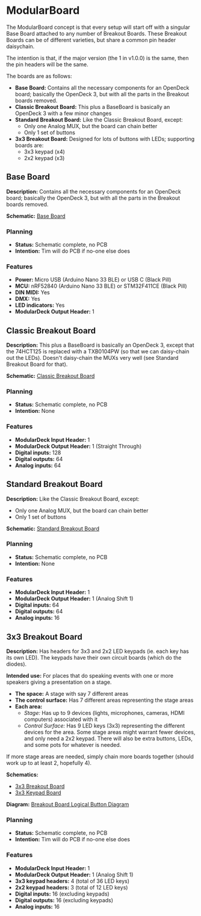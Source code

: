 # ModularBoard

The ModularBoard concept is that every setup will start off with a singular 
Base Board attached to any number of Breakout Boards.  These Breakout Boards can 
be of different varieties, but share a common pin header daisychain.

The intention is that, if the major version (the 1 in v1.0.0) is the same, then 
the pin headers will be the same.

The boards are as follows:
-	**Base Board:** Contains all the necessary components for an OpenDeck board; 
	basically the OpenDeck 3, but with all the parts in the Breakout boards 
	removed.
-	**Classic Breakout Board:** This plus a BaseBoard is basically an OpenDeck 3 
	with a few minor changes
-	**Standard Breakout Board:** Like the Classic Breakout Board, except:
	-	Only one Analog MUX, but the board can chain better
	-	Only 1 set of buttons
-	**3x3 Breakout Board:** Designed for lots of buttons with LEDs; supporting 
	boards are:
	-	3x3 keypad (x4)
	-	2x2 keypad (x3)

## Base Board

**Description:** Contains all the necessary components for an OpenDeck board; 
basically the OpenDeck 3, but with all the parts in the Breakout boards removed.

**Schematic:** [Base Board](https://github.com/wayland/OpenDeck/blob/master/bin/sch/ModularDeck/BaseBoard/v1.0.0/ModularDeck-r1.0.0.pdf)

### Planning
-	**Status:** Schematic complete, no PCB
-	**Intention:** Tim will do PCB if no-one else does

### Features
-	**Power:** Micro USB (Arduino Nano 33 BLE) or USB C (Black Pill)
-	**MCU:** nRF52840 (Arduino Nano 33 BLE) or STM32F411CE (Black Pill)
-	**DIN MIDI:** Yes
-	**DMX:** Yes
-	**LED indicators:** Yes
-	**ModularDeck Output Header:** 1

## Classic Breakout Board

**Description:** This plus a BaseBoard is basically an OpenDeck 3, except that the 
74HCT125 is replaced with a TXB0104PW (so that we can daisy-chain out the LEDs).
Doesn't daisy-chain the MUXs very well (see Standard Breakout Board for that).

**Schematic:** [Classic Breakout Board](https://github.com/wayland/OpenDeck/blob/master/bin/sch/ModularDeck/ClassicBreakoutBoard/v1.0.0/ClassicBreakoutBoard.pdf)

### Planning
-	**Status:** Schematic complete, no PCB
-	**Intention:** None

### Features
-	**ModularDeck Input Header:** 1
-	**ModularDeck Output Header:** 1 (Straight Through)
-	**Digital inputs:** 128
-	**Digital outputs:** 64
-	**Analog inputs:** 64

## Standard Breakout Board

**Description:** Like the Classic Breakout Board, except:
-	Only one Analog MUX, but the board can chain better
-	Only 1 set of buttons

**Schematic:** [Standard Breakout Board](https://github.com/wayland/OpenDeck/blob/master/bin/sch/ModularDeck/StandardBreakoutBoard/v1.0.0/StandardBreakoutBoard.pdf)

### Planning
-	**Status:** Schematic complete, no PCB
-	**Intention:** None

### Features
-	**ModularDeck Input Header:** 1
-	**ModularDeck Output Header:** 1 (Analog Shift 1)
-	**Digital inputs:** 64
-	**Digital outputs:** 64
-	**Analog inputs:** 16

## 3x3 Breakout Board

**Description:** Has headers for 3x3 and 2x2 LED keypads (ie. each key has its 
own LED).  The keypads have their own circuit boards (which do the diodes).

**Intended use:** For places that do speaking events with one or more speakers 
giving a presentation on a stage.
-	**The space:** A stage with say 7 different areas
-	**The control surface:** Has 7 different areas representing the stage areas
-	**Each area:**
	-	*Stage:* Has up to 9 devices (lights, microphones, cameras, HDMI 
		computers) associated with it
	-	*Control Surface:* Has 9 LED keys (3x3) representing the different 
		devices for the area.  Some stage areas might warrant fewer devices, and 
		only need a 2x2 keypad.  There will also be extra buttons, LEDs, and 
		some pots for whatever is needed.

If more stage areas are needed, simply chain more boards together (should work 
up to at least 2, hopefully 4).

**Schematics:**
-	[3x3 Breakout Board](https://github.com/wayland/OpenDeck/blob/master/bin/sch/ModularDeck/3x3BreakoutBoard/v1.0.0/3x3BreakoutBoard.pdf)
-	[3x3 Keypad Board](https://github.com/wayland/OpenDeck/blob/master/bin/sch/ModularDeck/3x3BreakoutBoard/v1.0.0/3x3Keypad/3x3Keypad.pdf)

**Diagram:** [Breakout Board Logical Button Diagram](https://github.com/wayland/OpenDeck/blob/master/bin/sch/ModularDeck/3x3BreakoutBoard/v1.0.0/LogicalButtons.svg)


### Planning
-	**Status:** Schematic complete, no PCB
-	**Intention:** Tim will do PCB if no-one else does

### Features
-	**ModularDeck Input Header:** 1
-	**ModularDeck Output Header:** 1 (Analog Shift 1)
-	**3x3 keypad headers:** 4 (total of 36 LED keys)
-	**2x2 keypad headers:** 3 (total of 12 LED keys)
-	**Digital inputs:** 16 (excluding keypads)
-	**Digital outputs:** 16 (excluding keypads)
-	**Analog inputs:** 16
